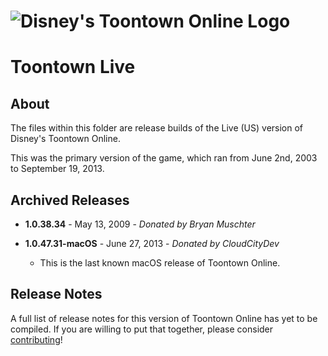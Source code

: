 # ![Disney's Toontown Online Logo](https://i.imgur.com/VsBbjC5.png)

# Toontown Live

## About

The files within this folder are release builds of the Live (US) version of Disney's Toontown Online.

This was the primary version of the game, which ran from June 2nd, 2003 to September 19, 2013.

## Archived Releases

* **1.0.38.34** - May 13, 2009 - *Donated by Bryan Muschter*

* **1.0.47.31-macOS** - June 27, 2013 - *Donated by CloudCityDev*
  * This is the last known macOS release of Toontown Online.

## Release Notes

A full list of release notes for this version of Toontown Online has yet to be compiled. If you are willing to put that together, please consider [contributing](../../CONTRIBUTING.md)!

